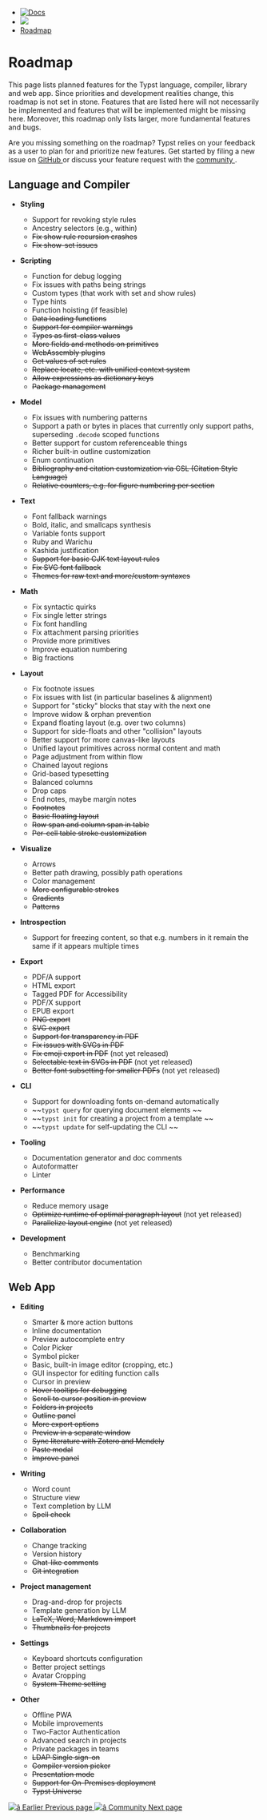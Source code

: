   * [ ![Docs](/assets/icons/16-docs-dark.svg) ](/docs)
  * ![](/assets/icons/16-arrow-right.svg)
  * [ Roadmap ](/docs/roadmap/)

#  Roadmap

This page lists planned features for the Typst language, compiler, library and
web app. Since priorities and development realities change, this roadmap is
not set in stone. Features that are listed here will not necessarily be
implemented and features that will be implemented might be missing here.
Moreover, this roadmap only lists larger, more fundamental features and bugs.

Are you missing something on the roadmap? Typst relies on your feedback as a
user to plan for and prioritize new features. Get started by filing a new
issue on [ GitHub ](https://github.com/typst/typst/issues) or discuss your
feature request with the [ community ](https://typst.app/docs/community) .

##  Language and Compiler

  * **Styling**

    * Support for revoking style rules 
    * Ancestry selectors (e.g., within) 
    * ~~Fix show rule recursion crashes~~
    * ~~Fix show-set issues~~
  * **Scripting**

    * Function for debug logging 
    * Fix issues with paths being strings 
    * Custom types (that work with set and show rules) 
    * Type hints 
    * Function hoisting (if feasible) 
    * ~~Data loading functions~~
    * ~~Support for compiler warnings~~
    * ~~Types as first-class values~~
    * ~~More fields and methods on primitives~~
    * ~~WebAssembly plugins~~
    * ~~Get values of set rules~~
    * ~~Replace locate, etc. with unified context system~~
    * ~~Allow expressions as dictionary keys~~
    * ~~Package management~~
  * **Model**

    * Fix issues with numbering patterns 
    * Support a path or bytes in places that currently only support paths, superseding ` .decode ` scoped functions 
    * Better support for custom referenceable things 
    * Richer built-in outline customization 
    * Enum continuation 
    * ~~Bibliography and citation customization via CSL (Citation Style Language)~~
    * ~~Relative counters, e.g. for figure numbering per section~~
  * **Text**

    * Font fallback warnings 
    * Bold, italic, and smallcaps synthesis 
    * Variable fonts support 
    * Ruby and Warichu 
    * Kashida justification 
    * ~~Support for basic CJK text layout rules~~
    * ~~Fix SVG font fallback~~
    * ~~Themes for raw text and more/custom syntaxes~~
  * **Math**

    * Fix syntactic quirks 
    * Fix single letter strings 
    * Fix font handling 
    * Fix attachment parsing priorities 
    * Provide more primitives 
    * Improve equation numbering 
    * Big fractions 
  * **Layout**

    * Fix footnote issues 
    * Fix issues with list (in particular baselines & alignment) 
    * Support for "sticky" blocks that stay with the next one 
    * Improve widow & orphan prevention 
    * Expand floating layout (e.g. over two columns) 
    * Support for side-floats and other "collision" layouts 
    * Better support for more canvas-like layouts 
    * Unified layout primitives across normal content and math 
    * Page adjustment from within flow 
    * Chained layout regions 
    * Grid-based typesetting 
    * Balanced columns 
    * Drop caps 
    * End notes, maybe margin notes 
    * ~~Footnotes~~
    * ~~Basic floating layout~~
    * ~~Row span and column span in table~~
    * ~~Per-cell table stroke customization~~
  * **Visualize**

    * Arrows 
    * Better path drawing, possibly path operations 
    * Color management 
    * ~~More configurable strokes~~
    * ~~Gradients~~
    * ~~Patterns~~
  * **Introspection**

    * Support for freezing content, so that e.g. numbers in it remain the same if it appears multiple times 
  * **Export**

    * PDF/A support 
    * HTML export 
    * Tagged PDF for Accessibility 
    * PDF/X support 
    * EPUB export 
    * ~~PNG export~~
    * ~~SVG export~~
    * ~~Support for transparency in PDF~~
    * ~~Fix issues with SVGs in PDF~~
    * ~~Fix emoji export in PDF~~ (not yet released) 
    * ~~Selectable text in SVGs in PDF~~ (not yet released) 
    * ~~Better font subsetting for smaller PDFs~~ (not yet released) 
  * **CLI**

    * Support for downloading fonts on-demand automatically 
    * ~~` typst query ` for querying document elements ~~
    * ~~` typst init ` for creating a project from a template ~~
    * ~~` typst update ` for self-updating the CLI ~~
  * **Tooling**

    * Documentation generator and doc comments 
    * Autoformatter 
    * Linter 
  * **Performance**

    * Reduce memory usage 
    * ~~Optimize runtime of optimal paragraph layout~~ (not yet released) 
    * ~~Parallelize layout engine~~ (not yet released) 
  * **Development**

    * Benchmarking 
    * Better contributor documentation 

##  Web App

  * **Editing**

    * Smarter & more action buttons 
    * Inline documentation 
    * Preview autocomplete entry 
    * Color Picker 
    * Symbol picker 
    * Basic, built-in image editor (cropping, etc.) 
    * GUI inspector for editing function calls 
    * Cursor in preview 
    * ~~Hover tooltips for debugging~~
    * ~~Scroll to cursor position in preview~~
    * ~~Folders in projects~~
    * ~~Outline panel~~
    * ~~More export options~~
    * ~~Preview in a separate window~~
    * ~~Sync literature with Zotero and Mendely~~
    * ~~Paste modal~~
    * ~~Improve panel~~
  * **Writing**

    * Word count 
    * Structure view 
    * Text completion by LLM 
    * ~~Spell check~~
  * **Collaboration**

    * Change tracking 
    * Version history 
    * ~~Chat-like comments~~
    * ~~Git integration~~
  * **Project management**

    * Drag-and-drop for projects 
    * Template generation by LLM 
    * ~~LaTeX, Word, Markdown import~~
    * ~~Thumbnails for projects~~
  * **Settings**

    * Keyboard shortcuts configuration 
    * Better project settings 
    * Avatar Cropping 
    * ~~System Theme setting~~
  * **Other**

    * Offline PWA 
    * Mobile improvements 
    * Two-Factor Authentication 
    * Advanced search in projects 
    * Private packages in teams 
    * ~~LDAP Single sign-on~~
    * ~~Compiler version picker~~
    * ~~Presentation mode~~
    * ~~Support for On-Premises deployment~~
    * ~~Typst Universe~~

[ ![â](/assets/icons/16-arrow-right.svg) Earlier  Previous page
](/docs/changelog/earlier/) [ ![â](/assets/icons/16-arrow-right.svg)
Community  Next page  ](/docs/community/)

